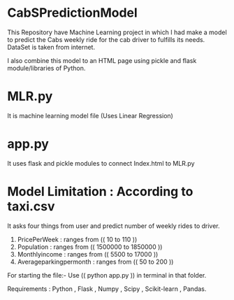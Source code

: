 # CabSPredictionModel
This Repository have Machine Learning project in which I had make a model to predict the Cabs weekly ride for the cab driver to fulfills its needs. DataSet is taken from internet. 

I also combine this model to an HTML page using pickle and flask module/libraries of Python.

# MLR.py
It is machine learning model file (Uses Linear Regression)
# app.py
It uses flask and pickle modules to connect Index.html to MLR.py

# Model Limitation : According to taxi.csv
It asks four things from user and predict number of weekly rides to driver.
1. PricePerWeek : ranges from (( 10 to 110 ))
2. Population : ranges from (( 1500000  to 1850000 ))
3. Monthlyincome : ranges from (( 5500 to 17000 ))
4. Averageparkingpermonth : ranges from (( 50 to 200 ))

For starting the file:-  Use (( python app.py ))  in terminal in that folder.

Requirements :
Python , Flask , Numpy , Scipy , Scikit-learn , Pandas.
